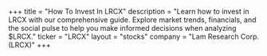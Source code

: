 +++
title = "How To Invest In LRCX"
description = "Learn how to invest in LRCX with our comprehensive guide. Explore market trends, financials, and the social pulse to help you make informed decisions when analyzing $LRCX."
ticker = "LRCX"
layout = "stocks"
company = "Lam Research Corp. (LRCX)"
+++

